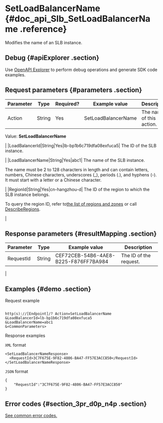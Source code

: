 # SetLoadBalancerName {#doc_api_Slb_SetLoadBalancerName .reference}

Modifies the name of an SLB instance.

## Debug {#apiExplorer .section}

Use [OpenAPI Explorer](https://api.aliyun.com/#product=Slb&api=SetLoadBalancerName) to perform debug operations and generate SDK code examples.

## Request parameters {#parameters .section}

|Parameter|Type|Required?|Example value|Description|
|---------|----|---------|-------------|-----------|
|Action|String|Yes|SetLoadBalancerName| The name of this action.

 Value: **SetLoadBalancerName**

 |
|LoadBalancerId|String|Yes|lb-bp1b6c719dfa08exfuca5| The ID of the SLB instance.

 |
|LoadBalancerName|String|Yes|abc1| The name of the SLB instance.

 The name must be 2 to 128 characters in length and can contain letters, numbers, Chinese characters, underscores \(\_\), periods \(.\), and hyphens \(-\). It must start with a letter or a Chinese character.

 |
|RegionId|String|Yes|cn-hangzhou-d| The ID of the region to which the SLB instance belongs.

 To query the region ID, refer to[the list of regions and zones](~~40654~~) or call [DescribeRegions](~~25609~~).

 |

## Response parameters {#resultMapping .section}

|Parameter|Type|Example value|Description|
|---------|----|-------------|-----------|
|RequestId|String|CEF72CEB-54B6-4AE8-B225-F876FF7BA984| The ID of the request.

 |

## Examples {#demo .section}

Request example

``` {#request_demo}

http(s)://[Endpoint]/? Action=SetLoadBalancerName
&LoadBalancerId=lb-bp1b6c719dfa08exfuca5
&LoadBalancerName=abc1
&<CommonParameters>

```

Response examples

`XML` format

``` {#xml_return_success_demo}
<SetLoadBalancerNameResponse>
  <RequestId>3C7F675E-9F82-4806-BA47-FF57E3ACC850</RequestId>
</SetLoadBalancerNameResponse>

```

`JSON` format

``` {#json_return_success_demo}
{
	"RequestId":"3C7F675E-9F82-4806-BA47-FF57E3ACC850"
}
```

## Error codes {#section_3pr_d0p_n4p .section}

[See common error codes.](https://error-center.alibabacloud.com/status/product/Slb)

